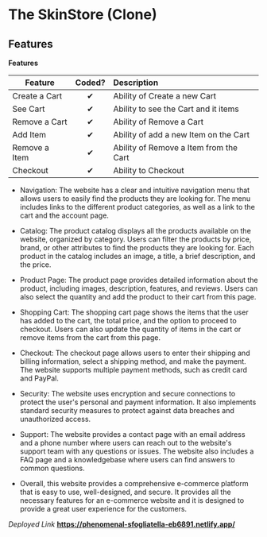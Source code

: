 # The SkinStore (Clone)

## Features

<b>Features</b>

| Feature  |  Coded?       | Description  |
|----------|:-------------:|:-------------|
| Create a Cart | &#10004; | Ability of Create a new Cart |
| See Cart | &#10004; | Ability to see the Cart and it items |
| Remove a Cart | &#10004; | Ability of Remove a Cart |
| Add Item | &#10004; | Ability of add a new Item on the Cart |
| Remove a Item | &#10004; | Ability of Remove a Item from the Cart |
| Checkout | &#10004; | Ability to Checkout |


- Navigation: The website has a clear and intuitive navigation menu that allows users to easily find the products they are looking for. The menu includes links to the different product categories, as well as a link to the cart and the account page.

- Catalog: The product catalog displays all the products available on the website, organized by category. Users can filter the products by price, brand, or other attributes to find the products they are looking for. Each product in the catalog includes an image, a title, a brief description, and the price.

- Product Page: The product page provides detailed information about the product, including images, description, features, and reviews. Users can also select the quantity and add the product to their cart from this page.

- Shopping Cart: The shopping cart page shows the items that the user has added to the cart, the total price, and the option to proceed to checkout. Users can also update the quantity of items in the cart or remove items from the cart from this page.

- Checkout: The checkout page allows users to enter their shipping and billing information, select a shipping method, and make the payment. The website supports multiple payment methods, such as credit card and PayPal.

- Security: The website uses encryption and secure connections to protect the user's personal and payment information. It also implements standard security measures to protect against data breaches and unauthorized access.

- Support: The website provides a contact page with an email address and a phone number where users can reach out to the website's support team with any questions or issues. The website also includes a FAQ page and a knowledgebase where users can find answers to common questions.

- Overall, this website provides a comprehensive e-commerce platform that is easy to use, well-designed, and secure. It provides all the necessary features for an e-commerce website and it is designed to provide a great user experience for the customers.


*Deployed Link* **https://phenomenal-sfogliatella-eb6891.netlify.app/**
